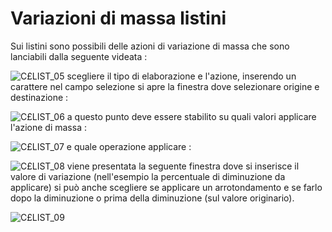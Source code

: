 # Variazioni di massa listini
Sui listini sono possibili delle azioni di variazione di massa che sono lanciabili dalla seguente videata : 

![C£LIST_05](http://localhost:3000/immagini/MBDOC_OGG-P_C£LIS1/CXLIST_05.png)
scegliere il tipo di elaborazione e l'azione, inserendo un carattere nel campo selezione si apre la finestra dove selezionare origine e destinazione : 

![C£LIST_06](http://localhost:3000/immagini/MBDOC_OGG-P_C£LIS1/CXLIST_06.png)
a questo punto deve essere stabilito su quali valori applicare l'azione di massa : 

![C£LIST_07](http://localhost:3000/immagini/MBDOC_OGG-P_C£LIS1/CXLIST_07.png)
e quale operazione applicare : 

![C£LIST_08](http://localhost:3000/immagini/MBDOC_OGG-P_C£LIS1/CXLIST_08.png)
viene presentata la seguente finestra dove si inserisce il valore di variazione (nell'esempio la percentuale di diminuzione da applicare) si può anche scegliere se applicare un arrotondamento e se farlo dopo la diminuzione o prima della diminuzione (sul valore originario).

![C£LIST_09](http://localhost:3000/immagini/MBDOC_OGG-P_C£LIS1/CXLIST_09.png)